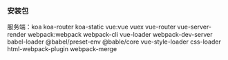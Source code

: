 ### 安装包
服务端：koa koa-router koa-static
vue:vue vuex vue-router vue-server-render
webpack:webpack webpack-cli vue-loader webpack-dev-server babel-loader @babel/preset-env @bable/core vue-style-loader css-loader html-webpack-plugin webpack-merge